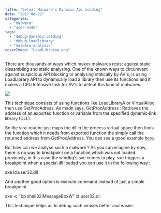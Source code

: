 ```yaml
---
title: "Defeat Malware's Dynamic Api Loading"
date: "2017-08-22"
categories: 
  - "malware"
  - "user-mode"
tags: 
  - "debug-dynamic-loading"
  - "debug-loadlibrary"
  - "malware-analysis"
coverImage: "LoadLibraryA.png"
---
```


There are thousands of ways which makes malwares resist against static dissambling and static analysing. One of the known ways to circumvent against suspicious API blocking or analysing statically by AV's, is using LoadLibrary API to dynamically load a library then use its functions and it makes a CPU Intensive task for AV's to defeat this kind of malwares.

![](../../assets/images/LoadLibraryA.png)

This technique consists of using functions like LoadLibraryA or VirtualAlloc then use GetProcAdress. As msdn says, GetProcAddress : Retrieves the address of an exported function or variable from the specified dynamic-link library (DLL).

So the viral routine just maps the dll in the process virtual space then finds the function which it needs from exported function the simply call the returned address from GetProcAddress. You can see a good example [here](https://msdn.microsoft.com/en-us/library/ms810279.aspx).

But how can we analyse such a malware ? As you can imagine by now, there is no way to breakpoint on a function which was not loaded previously, in this case the windbg's sxe comes to play. sxe triggers a breakpoint when a special dll loaded you can use it in the following way :

sxe ld:user32.dll

And another good option is execute command instead of just a simple breakpoint.

sxe -c "bp shell32!MessageBoxW" ld:user32.dll

This technique helps us to debug such viruses better and easier.
